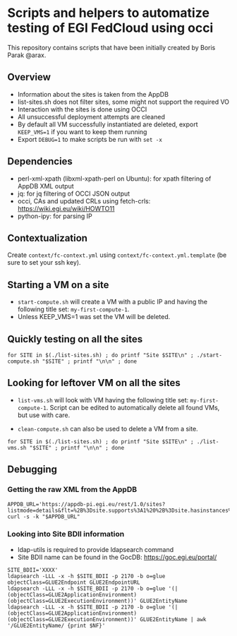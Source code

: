 # Scripts and helpers to automatize testing of EGI FedCloud using occi

This repository contains scripts that have been initially created by Boris Parak @arax.

## Overview

* Information about the sites is taken from the AppDB
* list-sites.sh does not filter sites, some might not support the required VO
* Interaction with the sites is done using OCCI
* All unsuccessful deployment attempts are cleaned
* By default all VM successfully instantiated are deleted, export `KEEP_VMS=1`
  if you want to keep them running
* Export `DEBUG=1` to make scripts be run with `set -x`

## Dependencies

* perl-xml-xpath (libxml-xpath-perl on Ubuntu): for xpath filtering of AppDB XML output
* jq: for jq filtering of OCCI JSON output
* occi, CAs and updated CRLs using fetch-crls: https://wiki.egi.eu/wiki/HOWTO11 
* python-ipy: for parsing IP

## Contextualization

Create `context/fc-context.yml` using `context/fc-context.yml.template` (be sure to set your ssh key).

## Starting a VM on a site

* `start-compute.sh` will create a VM with a public IP and having the following title set: `my-first-compute-1`.
* Unless KEEP_VMS=1 was set the VM will be deleted.

## Quickly testing on all the sites

```
for SITE in $(./list-sites.sh) ; do printf "Site $SITE\n" ; ./start-compute.sh "$SITE" ; printf "\n\n" ; done
```

## Looking for leftover VM on all the sites

* `list-vms.sh` will look with VM having the following title set: `my-first-compute-1`.
Script can be edited to automatically delete all found VMs, but use with care.

* `clean-compute.sh` can also be used to delete a VM from a site.

```
for SITE in $(./list-sites.sh) ; do printf "Site $SITE\n" ; ./list-vms.sh "$SITE" ; printf "\n\n" ; done
```

## Debugging

### Getting the raw XML from the AppDB

```
APPDB_URL='https://appdb-pi.egi.eu/rest/1.0/sites?listmode=details&flt=%2B%3Dsite.supports%3A1%20%2B%3Dsite.hasinstances%3A1%0A'
curl -s -k "$APPDB_URL"
```

### Looking into Site BDII information

* ldap-utils is required to provide ldapsearch command
* Site BDII name can be found in the GocDB: https://goc.egi.eu/portal/

```
SITE_BDII='XXXX'
ldapsearch -LLL -x -h $SITE_BDII -p 2170 -b o=glue objectClass=GLUE2Endpoint GLUE2EndpointURL
ldapsearch -LLL -x -h $SITE_BDII -p 2170 -b o=glue '(|(objectClass=GLUE2ApplicationEnvironment)(objectClass=GLUE2ExecutionEnvironment))' GLUE2EntityName
ldapsearch -LLL -x -h $SITE_BDII -p 2170 -b o=glue '(|(objectClass=GLUE2ApplicationEnvironment)(objectClass=GLUE2ExecutionEnvironment))' GLUE2EntityName | awk '/GLUE2EntityName/ {print $NF}'
```
